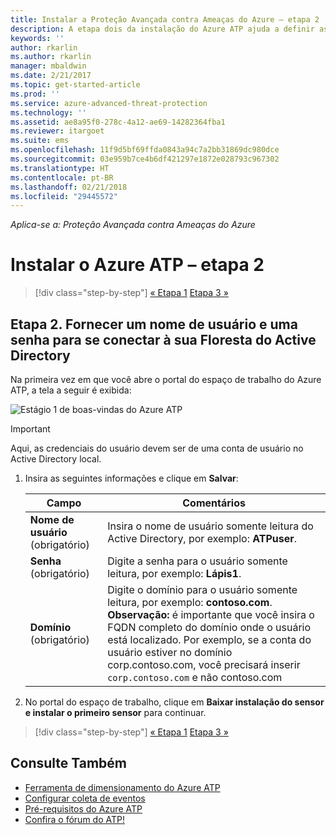```yaml
---
title: Instalar a Proteção Avançada contra Ameaças do Azure – etapa 2 | Microsoft Docs
description: A etapa dois da instalação do Azure ATP ajuda a definir as configurações de conectividade do domínio em seu serviço de nuvem do Azure ATP
keywords: ''
author: rkarlin
ms.author: rkarlin
manager: mbaldwin
ms.date: 2/21/2017
ms.topic: get-started-article
ms.prod: ''
ms.service: azure-advanced-threat-protection
ms.technology: ''
ms.assetid: ae8a95f0-278c-4a12-ae69-14282364fba1
ms.reviewer: itargoet
ms.suite: ems
ms.openlocfilehash: 11f9d5bf69ffda0843a94c7a2bb31869dc980dce
ms.sourcegitcommit: 03e959b7ce4b6df421297e1872e028793c967302
ms.translationtype: HT
ms.contentlocale: pt-BR
ms.lasthandoff: 02/21/2018
ms.locfileid: "29445572"
---
```

*Aplica-se a: Proteção Avançada contra Ameaças do Azure*



# <a name="install-azure-atp---step-2"></a>Instalar o Azure ATP – etapa 2

>[!div class="step-by-step"]
[« Etapa 1](install-atp-step1.md)
[Etapa 3 »](install-atp-step3.md)

## <a name="step-2-provide-a-username-and-password-to-connect-to-your-active-directory-forest"></a>Etapa 2. Fornecer um nome de usuário e uma senha para se conectar à sua Floresta do Active Directory

Na primeira vez em que você abre o portal do espaço de trabalho do Azure ATP, a tela a seguir é exibida:

![Estágio 1 de boas-vindas do Azure ATP](media/directory-services.png)

> [!IMPORTANT]
> Aqui, as credenciais do usuário devem ser de uma conta de usuário no Active Directory local. 


1.  Insira as seguintes informações e clique em **Salvar**:

    |Campo|Comentários|
    |---------|------------|
    |**Nome de usuário** (obrigatório)|Insira o nome de usuário somente leitura do Active Directory, por exemplo: **ATPuser**.|
    |**Senha** (obrigatório)|Digite a senha para o usuário somente leitura, por exemplo: **Lápis1**.|
    |**Domínio** (obrigatório)|Digite o domínio para o usuário somente leitura, por exemplo: **contoso.com**. **Observação:** é importante que você insira o FQDN completo do domínio onde o usuário está localizado. Por exemplo, se a conta do usuário estiver no domínio corp.contoso.com, você precisará inserir `corp.contoso.com` e não contoso.com|

3. No portal do espaço de trabalho, clique em **Baixar instalação do sensor e instalar o primeiro sensor** para continuar.


>[!div class="step-by-step"]
[« Etapa 1](install-atp-step1.md)
[Etapa 3 »](install-atp-step3.md)


## <a name="see-also"></a>Consulte Também
- [Ferramenta de dimensionamento do Azure ATP](http://aka.ms/aatpsizingtool)
- [Configurar coleta de eventos](configure-event-collection.md)
- [Pré-requisitos do Azure ATP](atp-prerequisites.md)
- [Confira o fórum do ATP!](https://aka.ms/azureatpcommunity)